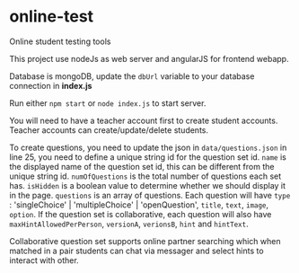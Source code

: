 # online-test

Online student testing tools

This project use nodeJs as web server and angularJS for frontend webapp.

Database is mongoDB, update the `dbUrl` variable to your database connection in **index.js**

Run either `npm start` or `node index.js` to start server.

You will need to have a teacher account first to create student accounts. Teacher accounts can create/update/delete students.

To create questions, you need to update the json in `data/questions.json` in line 25, you need to define a unique string id for the question set id.
`name` is the displayed name of the question set id, this can be different from the unique string id.
`numOfQuestions` is the total number of questions each set has.
`isHidden` is a boolean value to determine whether we should display it in the page.
`questions` is an array of questions.
Each question will have `type` : 'singleChoice' | 'multipleChoice' | 'openQuestion',
`title`, `text`, `image`, `option`.
If the question set is collaborative, each question will also have `maxHintAllowedPerPerson`, `versionA`, `verionsB`, `hint` and `hintText`.


Collaborative question set supports online partner searching which when matched in a pair students can chat via messager and select hints to interact with other.

